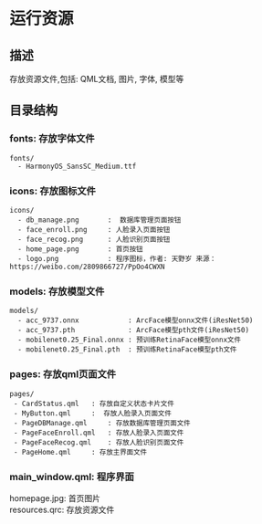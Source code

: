 # 运行资源
## 描述
存放资源文件,包括: QML文档, 图片, 字体, 模型等

## 目录结构
### fonts: 存放字体文件
```
fonts/
  - HarmonyOS_SansSC_Medium.ttf
```
### icons: 存放图标文件
```
icons/
  - db_manage.png       :  数据库管理页面按钮
  - face_enroll.png     : 人脸录入页面按钮
  - face_recog.png      : 人脸识别页面按钮
  - home_page.png       : 首页按钮
  - logo.png            : 程序图标，作者: 天野岁 来源：https://weibo.com/2809866727/PpOo4CWXN
```
### models: 存放模型文件
```
models/
  - acc_9737.onnx            : ArcFace模型onnx文件(iResNet50)
  - acc_9737.pth             : ArcFace模型pth文件(iResNet50)
  - mobilenet0.25_Final.onnx : 预训练RetinaFace模型onnx文件
  - mobilenet0.25_Final.pth  : 预训练RetinaFace模型pth文件
```
### pages: 存放qml页面文件
```
pages/
 - CardStatus.qml   : 存放自定义状态卡片文件
 - MyButton.qml     :  存放人脸录入页面文件
 - PageDBManage.qml     : 存放数据库管理页面文件
 - PageFaceEnroll.qml   : 存放人脸录入页面文件
 - PageFaceRecog.qml    : 存放人脸识别页面文件
 - PageHome.qml     : 存放主界面文件
```
### main_window.qml: 程序界面
homepage.jpg: 首页图片  
resources.qrc: 存放资源文件